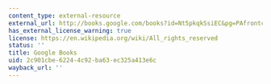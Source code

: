 ```yaml
---
content_type: external-resource
external_url: http://books.google.com/books?id=Nt5pkqkSsiEC&pg=PAfrontcover
has_external_license_warning: true
license: https://en.wikipedia.org/wiki/All_rights_reserved
status: ''
title: Google Books
uid: 2c901cbe-6224-4c92-ba63-ec325a413e6c
wayback_url: ''
---
```

